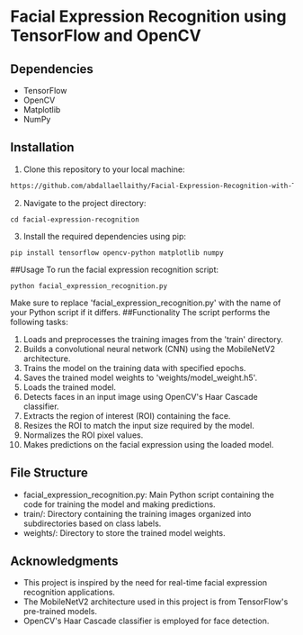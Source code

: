 # Facial Expression Recognition using TensorFlow and OpenCV

## Dependencies

- TensorFlow
- OpenCV
- Matplotlib
- NumPy

## Installation

1. Clone this repository to your local machine:

```bash
https://github.com/abdallaellaithy/Facial-Expression-Recognition-with-TensorFlow-and-OpenCV.git
```
2. Navigate to the project directory:
```
cd facial-expression-recognition
```
3. Install the required dependencies using pip:
```
pip install tensorflow opencv-python matplotlib numpy
```
##Usage
To run the facial expression recognition script:
```
python facial_expression_recognition.py
```
Make sure to replace 'facial_expression_recognition.py' with the name of your Python script if it differs.
##Functionality
The script performs the following tasks:

1. Loads and preprocesses the training images from the 'train' directory.
2. Builds a convolutional neural network (CNN) using the MobileNetV2 architecture.
3. Trains the model on the training data with specified epochs.
4. Saves the trained model weights to 'weights/model_weight.h5'.
5. Loads the trained model.
6. Detects faces in an input image using OpenCV's Haar Cascade classifier.
7. Extracts the region of interest (ROI) containing the face.
8. Resizes the ROI to match the input size required by the model.
9. Normalizes the ROI pixel values.
10. Makes predictions on the facial expression using the loaded model.

## File Structure

- facial_expression_recognition.py: Main Python script containing the code for training the model and making predictions.
- train/: Directory containing the training images organized into subdirectories based on class labels.
- weights/: Directory to store the trained model weights.


## Acknowledgments
- This project is inspired by the need for real-time facial expression recognition applications.
- The MobileNetV2 architecture used in this project is from TensorFlow's pre-trained models.
- OpenCV's Haar Cascade classifier is employed for face detection.








